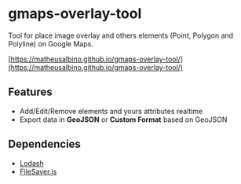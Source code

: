 # gmaps-overlay-tool
Tool for place image overlay and others elements (Point, Polygon and Polyline) on Google Maps.

[https://matheusalbino.github.io/gmaps-overlay-tool/](https://matheusalbino.github.io/gmaps-overlay-tool/)

## Features
- Add/Edit/Remove elements and yours attributes realtime
- Export data in **GeoJSON** or **Custom Format** based on GeoJSON

## Dependencies
 - [Lodash](https://github.com/lodash/lodash)
 - [FileSaver.js](https://github.com/eligrey/FileSaver.js)